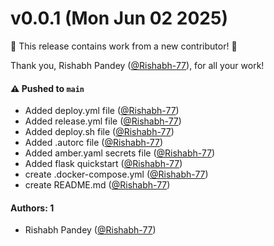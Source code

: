 # v0.0.1 (Mon Jun 02 2025)

:tada: This release contains work from a new contributor! :tada:

Thank you, Rishabh Pandey  ([@Rishabh-77](https://github.com/Rishabh-77)), for all your work!

#### ⚠️ Pushed to `main`

- Added deploy.yml file ([@Rishabh-77](https://github.com/Rishabh-77))
- Added release.yml file ([@Rishabh-77](https://github.com/Rishabh-77))
- Added deploy.sh file ([@Rishabh-77](https://github.com/Rishabh-77))
- Added .autorc file ([@Rishabh-77](https://github.com/Rishabh-77))
- Added amber.yaml secrets file ([@Rishabh-77](https://github.com/Rishabh-77))
- Added flask quickstart ([@Rishabh-77](https://github.com/Rishabh-77))
- create .docker-compose.yml ([@Rishabh-77](https://github.com/Rishabh-77))
- create README.md ([@Rishabh-77](https://github.com/Rishabh-77))

#### Authors: 1

- Rishabh Pandey  ([@Rishabh-77](https://github.com/Rishabh-77))
